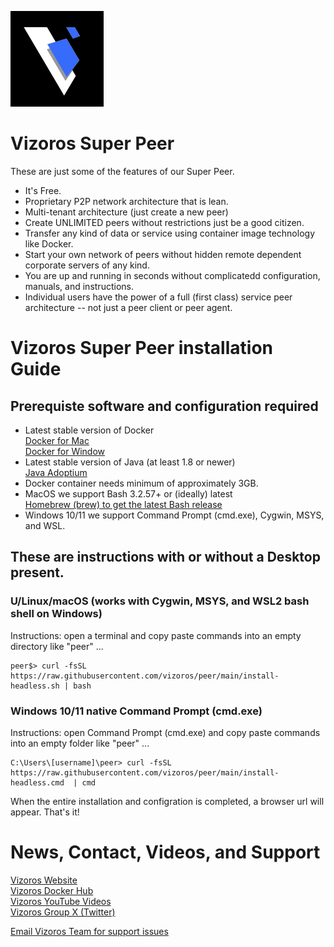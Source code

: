 ![](images/vizoros-logo-smaller.png)
# Vizoros Super Peer
These are just some of the features of our Super Peer.
+ It's Free.
+ Proprietary P2P network architecture that is lean.
+ Multi-tenant architecture (just create a new peer)
+ Create UNLIMITED peers without restrictions just be a good citizen.
+ Transfer any kind of data or service using container image technology like Docker.
+ Start your own network of peers without hidden remote dependent corporate servers of any kind.
+ You are up and running in seconds without complicatedd configuration, manuals, and instructions.
+ Individual users have the power of a full (first class) service peer architecture -- not just a peer client or peer agent.

# Vizoros Super Peer installation Guide #

## Prerequiste software and configuration required
- Latest stable version of Docker<br>
  [Docker for Mac](https://docs.docker.com/desktop/install/mac-install/)<br>
  [Docker for Window](https://docs.docker.com/desktop/install/windows-install/)<br>
- Latest stable version of Java (at least 1.8 or newer)<br>
  [Java Adoptium](https://adoptium.net/temurin/releases/)<br>
- Docker container needs minimum of approximately 3GB.  
- MacOS we support Bash 3.2.57+ or (ideally) latest<br>
  [Homebrew (brew) to get the latest Bash release](https://brew.sh/)<br>
- Windows 10/11 we support Command Prompt (cmd.exe), Cygwin, MSYS, and WSL.

## These are instructions with or without a Desktop present.

### U/Linux/macOS (works with Cygwin, MSYS, and WSL2 bash shell on Windows) 
Instructions: open a terminal and copy paste commands into an empty directory like "peer" ...
```
peer$> curl -fsSL https://raw.githubusercontent.com/vizoros/peer/main/install-headless.sh | bash
```
### Windows 10/11 native Command Prompt (cmd.exe)
Instructions: open Command Prompt (cmd.exe) and copy paste commands into an empty folder like "peer" ...
```
C:\Users\[username]\peer> curl -fsSL https://raw.githubusercontent.com/vizoros/peer/main/install-headless.cmd  | cmd
```
When the entire installation and configration is completed, a browser url will appear.
That's it!

# News, Contact, Videos, and Support
[Vizoros Website](https://bit.ly/vzos-website)<br>
[Vizoros Docker Hub](https://bit.ly/vzos-docker)<br>
[Vizoros YouTube Videos](https://bit.ly/vzos-youtube)<br>
[Vizoros Group X (Twitter)](https://bit.ly/vzos-twitter)<br>

[Email Vizoros Team for support issues](mailto:vizoros.issues@gmail.com?subject=[Super%20Peer]%20GitHub%20Instructions)
